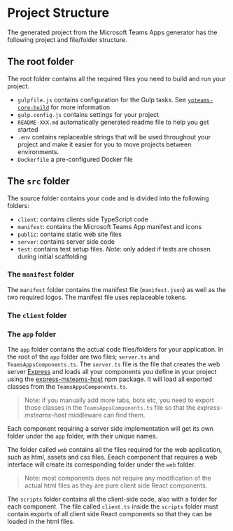 # Project Structure

The generated project from the Microsoft Teams Apps generator has the following project and file/folder structure.

## The root folder

The root folder contains all the required files you need to build and run your project.

- `gulpfile.js` contains configuration for the Gulp tasks. See [`yoteams-core-build`]() for more information
- `gulp.config.js` contains settings for your project
- `README-XXX.md` automatically generated readme file to help you get started
- `.env` contains replaceable strings that will be used throughout your project and make it easier for you to move projects between environments.
- `Dockerfile` a pre-configured Docker file

## The `src` folder

The source folder contains your code and is divided into the following folders:

- `client`: contains clients side TypeScript code
- `manifest`: contains the Microsoft Teams App manifest and icons
- `public`: contains static web site files
- `server`: contains server side code
- `test`: contains test setup files. *Note*: only added if tests are chosen during initial scaffolding

### The `manifest` folder

The `manifest` folder contains the manifest file (`manifest.json`) as well as the two required logos. The manifest file uses replaceable tokens.

### The `client` folder


### The `app` folder

The `app` folder contains the actual code files/folders for your application. In the root of the `app` folder are two files; `server.ts` and `TeamsAppsComponents.ts`. The `server.ts` file is the file that creates the web server [Express](https://www.npmjs.com/package/express) and loads all your components you define in your project using the [express-msteams-host](https://www.npmjs.com/package/express-msteams-host) npm package. It will load all exported classes from the `TeamsAppsComponents.ts`. 

> Note: if you manually add more tabs, bots etc, you need to export those classes in the `TeamsAppsComponents.ts` file so that the *express-msteams-host* middleware can find them.

Each component requiring a server side implementation will get its own folder under the `app` folder, with their unique names. 

The folder called `web` contains all the files required for the web application, such as html, assets and css files. Eeach component that requires a web interface will create its corresponding folder under the `web` folder. 

> Note: most components does not require any modification of the actual html files as they are pure client side React components.

The `scripts` folder contains all the client-side code, also with a folder for each component. The file called `client.ts` inside the `scripts` folder must contain exports of all client side React components so that they can be loaded in the html files.

